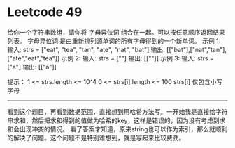 # Leetcode 49
给你一个字符串数组，请你将 字母异位词 组合在一起。可以按任意顺序返回结果列表。
字母异位词 是由重新排列源单词的所有字母得到的一个新单词。
示例 1:
输入: strs = ["eat", "tea", "tan", "ate", "nat", "bat"]
输出: [["bat"],["nat","tan"],["ate","eat","tea"]]
示例 2:
输入: strs = [""]
输出: [[""]]
示例 3:
输入: strs = ["a"]
输出: [["a"]]

提示：
1 <= strs.length <= 10^4
0 <= strs[i].length <= 100
strs[i] 仅包含小写字母

---------------------------------------------------------------------------
看到这个题目，再看到数据范围，直接想到用哈希方法写。一开始我是直接给字符串求和，然后把求和得到的值做为哈希的key，这样是错误的，因为没有考虑到求和会出现冲突的情况。
看了答案才知道，原来string也可以作为索引，那么就顺利的解决了问题。这个问题不是特别难想到，就是写起来比较费劲。